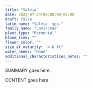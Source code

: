 ```yaml
---
title: "Salvia"
date: 2022-07-24T00:00:00-05:00
draft: false
latin_name: "Salvia  spp."
family_name: "Lamiaceae"
plant_type: "Perennial"
bloom_time: ""
flower_color: ""
size_at_maturity: "4-6 ft"
water_needs: "None"
additional_characteristices_notes: ""
---
```


SUMMARY goes here.

<!--more-->

CONTENT goes here.